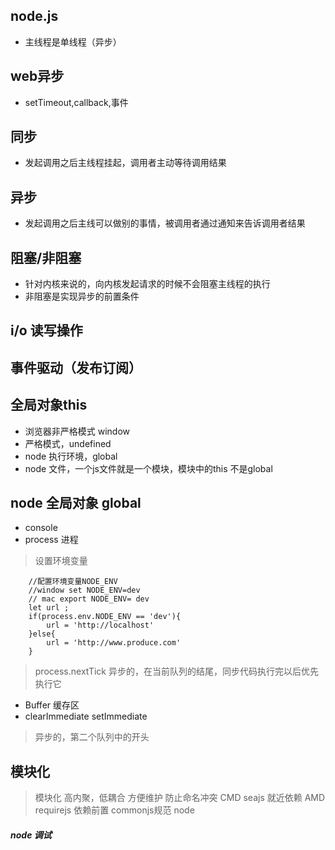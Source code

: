 ## node.js
- 主线程是单线程（异步）

## web异步
- setTimeout,callback,事件

## 同步
- 发起调用之后主线程挂起，调用者主动等待调用结果
## 异步
- 发起调用之后主线可以做别的事情，被调用者通过通知来告诉调用者结果
## 阻塞/非阻塞
- 针对内核来说的，向内核发起请求的时候不会阻塞主线程的执行
- 非阻塞是实现异步的前置条件
## i/o 读写操作
## 事件驱动（发布订阅）
## 全局对象this
- 浏览器非严格模式 window
- 严格模式，undefined
- node 执行环境，global
- node 文件，一个js文件就是一个模块，模块中的this 不是global

## node 全局对象 global
- console
- process 进程
> 设置环境变量
```
    //配置环境变量NODE_ENV
    //window set NODE_ENV=dev
    // mac export NODE_ENV= dev
    let url ;
    if(process.env.NODE_ENV == 'dev'){
        url = 'http://localhost'
    }else{
        url = 'http://www.produce.com'
    }
```

> process.nextTick 异步的，在当前队列的结尾，同步代码执行完以后优先执行它
- Buffer 缓存区
- clearImmediate setImmediate 
> 异步的，第二个队列中的开头


## 模块化
> 模块化 高内聚，低耦合  方便维护  防止命名冲突
> CMD seajs 就近依赖
> AMD requirejs 依赖前置
> commonjs规范  node 

##### node 调试
